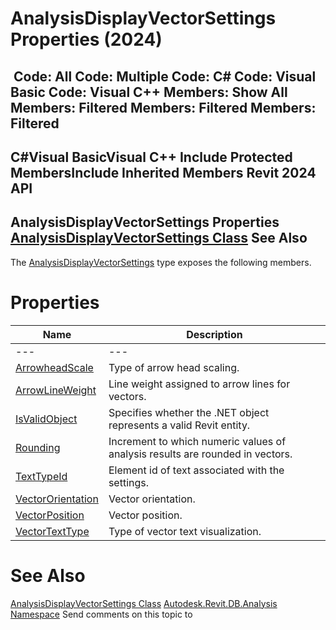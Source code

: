 # AnalysisDisplayVectorSettings Properties (2024)

﻿
 Code: All Code: Multiple Code: C# Code: Visual Basic Code: Visual C++  Members: Show All Members: Filtered Members: Filtered Members: Filtered   
---  
C#Visual BasicVisual C++
Include Protected MembersInclude Inherited Members
Revit 2024 API  
---  
AnalysisDisplayVectorSettings Properties  
[AnalysisDisplayVectorSettings Class](2e74462f-4216-f6eb-d560-87a1b103e87e.md "AnalysisDisplayVectorSettings Class") See Also  
---  
The [AnalysisDisplayVectorSettings](2e74462f-4216-f6eb-d560-87a1b103e87e.md "AnalysisDisplayVectorSettings Class") type exposes the following members.
# Properties
| Name | Description |
| --- | --- |
| --- | --- | --- |
| [ArrowheadScale](32cf9117-3fb1-7162-6806-cca7de6417fd.md "ArrowheadScale Property") | Type of arrow head scaling. |
| [ArrowLineWeight](e36c9296-ed22-c1b5-d890-639a73a73aa2.md "ArrowLineWeight Property") | Line weight assigned to arrow lines for vectors. |
| [IsValidObject](c29a3751-97ea-75cb-2982-f2be38b8e7f5.md "IsValidObject Property") | Specifies whether the .NET object represents a valid Revit entity. |
| [Rounding](3ccbda07-3d25-cfaa-3098-90cdd283fe97.md "Rounding Property") | Increment to which numeric values of analysis results are rounded in vectors. |
| [TextTypeId](2dafa119-388e-754c-bd42-ac3635beeac5.md "TextTypeId Property") | Element id of text associated with the settings. |
| [VectorOrientation](2948b555-cddd-4bd3-ce6c-4fb85ea32284.md "VectorOrientation Property") | Vector orientation. |
| [VectorPosition](05ee033f-02ef-5eee-7fee-fc861df2d8dc.md "VectorPosition Property") | Vector position. |
| [VectorTextType](6327b05a-0980-836f-fa97-6b913cf6b495.md "VectorTextType Property") | Type of vector text visualization. |

# See Also
[AnalysisDisplayVectorSettings Class](2e74462f-4216-f6eb-d560-87a1b103e87e.md "AnalysisDisplayVectorSettings Class")
[Autodesk.Revit.DB.Analysis Namespace](958e2e12-587d-f188-5d7b-f13d7dbfdf48.md "Autodesk.Revit.DB.Analysis Namespace")
Send comments on this topic to 